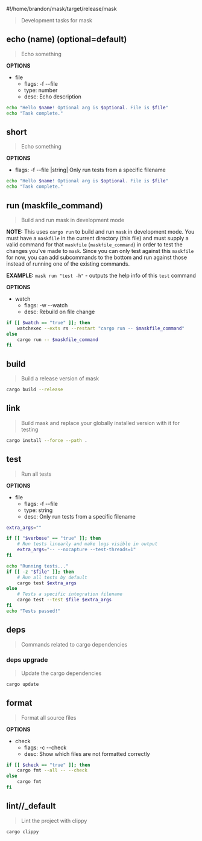 #!/home/brandon/mask/target/release/mask

> Development tasks for mask

## echo (name) (optional=default)
> Echo something

**OPTIONS**
* file
    * flags: -f --file
    * type: number
    * desc: Echo description

```sh
echo "Hello $name! Optional arg is $optional. File is $file"
echo "Task complete."
```

## short
> Echo something

**OPTIONS**
* flags: -f --file |string| Only run tests from a specific filename

```sh
echo "Hello $name! Optional arg is $optional. File is $file"
echo "Task complete."
```

## run (maskfile_command)

> Build and run mask in development mode

**NOTE:** This uses `cargo run` to build and run `mask` in development mode. You must have a `maskfile` in the current directory (this file) and must supply a valid command for that `maskfile` (`maskfile_command`) in order to test the changes you've made to `mask`. Since you can only test against this `maskfile` for now, you can add subcommands to the bottom and run against those instead of running one of the existing commands.

**EXAMPLE:** `mask run "test -h"` - outputs the help info of this `test` command

**OPTIONS**
* watch
    * flags: -w --watch
    * desc: Rebuild on file change

~~~bash
if [[ $watch == "true" ]]; then
    watchexec --exts rs --restart "cargo run -- $maskfile_command"
else
    cargo run -- $maskfile_command
fi
~~~



## build

> Build a release version of mask

~~~bash
cargo build --release
~~~



## link

> Build mask and replace your globally installed version with it for testing

~~~bash
cargo install --force --path .
~~~



## test

> Run all tests

**OPTIONS**
* file
    * flags: -f --file
    * type: string
    * desc: Only run tests from a specific filename

~~~bash
extra_args=""

if [[ "$verbose" == "true" ]]; then
    # Run tests linearly and make logs visible in output
    extra_args="-- --nocapture --test-threads=1"
fi

echo "Running tests..."
if [[ -z "$file" ]]; then
    # Run all tests by default
    cargo test $extra_args
else
    # Tests a specific integration filename
    cargo test --test $file $extra_args
fi
echo "Tests passed!"
~~~



## deps

> Commands related to cargo dependencies

### deps upgrade

> Update the cargo dependencies

~~~bash
cargo update
~~~



## format

> Format all source files

**OPTIONS**
* check
    * flags: -c --check
    * desc: Show which files are not formatted correctly

~~~bash
if [[ $check == "true" ]]; then
    cargo fmt --all -- --check
else
    cargo fmt
fi
~~~



## lint//\_default

> Lint the project with clippy

~~~bash
cargo clippy
~~~
